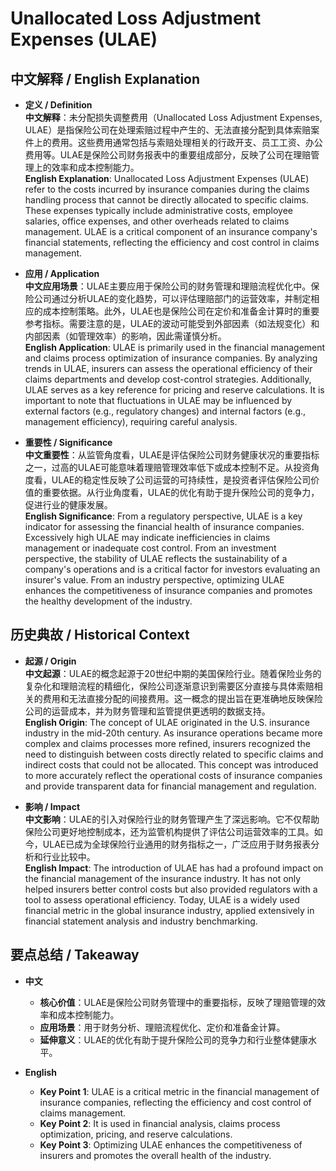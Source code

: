# Unallocated Loss Adjustment Expenses (ULAE)

## 中文解释 / English Explanation

* **定义 / Definition**  
  **中文解释**：未分配损失调整费用（Unallocated Loss Adjustment Expenses, ULAE）是指保险公司在处理索赔过程中产生的、无法直接分配到具体索赔案件上的费用。这些费用通常包括与索赔处理相关的行政开支、员工工资、办公费用等。ULAE是保险公司财务报表中的重要组成部分，反映了公司在理赔管理上的效率和成本控制能力。  
  **English Explanation**: Unallocated Loss Adjustment Expenses (ULAE) refer to the costs incurred by insurance companies during the claims handling process that cannot be directly allocated to specific claims. These expenses typically include administrative costs, employee salaries, office expenses, and other overheads related to claims management. ULAE is a critical component of an insurance company's financial statements, reflecting the efficiency and cost control in claims management.

* **应用 / Application**  
  **中文应用场景**：ULAE主要应用于保险公司的财务管理和理赔流程优化中。保险公司通过分析ULAE的变化趋势，可以评估理赔部门的运营效率，并制定相应的成本控制策略。此外，ULAE也是保险公司在定价和准备金计算时的重要参考指标。需要注意的是，ULAE的波动可能受到外部因素（如法规变化）和内部因素（如管理效率）的影响，因此需谨慎分析。  
  **English Application**: ULAE is primarily used in the financial management and claims process optimization of insurance companies. By analyzing trends in ULAE, insurers can assess the operational efficiency of their claims departments and develop cost-control strategies. Additionally, ULAE serves as a key reference for pricing and reserve calculations. It is important to note that fluctuations in ULAE may be influenced by external factors (e.g., regulatory changes) and internal factors (e.g., management efficiency), requiring careful analysis.

* **重要性 / Significance**  
  **中文重要性**：从监管角度看，ULAE是评估保险公司财务健康状况的重要指标之一，过高的ULAE可能意味着理赔管理效率低下或成本控制不足。从投资角度看，ULAE的稳定性反映了公司运营的可持续性，是投资者评估保险公司价值的重要依据。从行业角度看，ULAE的优化有助于提升保险公司的竞争力，促进行业的健康发展。  
  **English Significance**: From a regulatory perspective, ULAE is a key indicator for assessing the financial health of insurance companies. Excessively high ULAE may indicate inefficiencies in claims management or inadequate cost control. From an investment perspective, the stability of ULAE reflects the sustainability of a company's operations and is a critical factor for investors evaluating an insurer's value. From an industry perspective, optimizing ULAE enhances the competitiveness of insurance companies and promotes the healthy development of the industry.

## 历史典故 / Historical Context

* **起源 / Origin**  
  **中文起源**：ULAE的概念起源于20世纪中期的美国保险行业。随着保险业务的复杂化和理赔流程的精细化，保险公司逐渐意识到需要区分直接与具体索赔相关的费用和无法直接分配的间接费用。这一概念的提出旨在更准确地反映保险公司的运营成本，并为财务管理和监管提供更透明的数据支持。  
  **English Origin**: The concept of ULAE originated in the U.S. insurance industry in the mid-20th century. As insurance operations became more complex and claims processes more refined, insurers recognized the need to distinguish between costs directly related to specific claims and indirect costs that could not be allocated. This concept was introduced to more accurately reflect the operational costs of insurance companies and provide transparent data for financial management and regulation.

* **影响 / Impact**  
  **中文影响**：ULAE的引入对保险行业的财务管理产生了深远影响。它不仅帮助保险公司更好地控制成本，还为监管机构提供了评估公司运营效率的工具。如今，ULAE已成为全球保险行业通用的财务指标之一，广泛应用于财务报表分析和行业比较中。  
  **English Impact**: The introduction of ULAE has had a profound impact on the financial management of the insurance industry. It has not only helped insurers better control costs but also provided regulators with a tool to assess operational efficiency. Today, ULAE is a widely used financial metric in the global insurance industry, applied extensively in financial statement analysis and industry benchmarking.

## 要点总结 / Takeaway

* **中文**  
  - **核心价值**：ULAE是保险公司财务管理中的重要指标，反映了理赔管理的效率和成本控制能力。  
  - **应用场景**：用于财务分析、理赔流程优化、定价和准备金计算。  
  - **延伸意义**：ULAE的优化有助于提升保险公司的竞争力和行业整体健康水平。

* **English**  
  - **Key Point 1**: ULAE is a critical metric in the financial management of insurance companies, reflecting the efficiency and cost control of claims management.  
  - **Key Point 2**: It is used in financial analysis, claims process optimization, pricing, and reserve calculations.  
  - **Key Point 3**: Optimizing ULAE enhances the competitiveness of insurers and promotes the overall health of the industry.